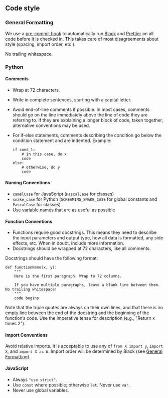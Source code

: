 ## Code style

### General Formatting
We use a [pre-commit hook](https://githooks.com/) to automatically run
[Black](https://github.com/ambv/black) and
[Prettier](https://prettier.io/) on all code before it is checked in.
This takes care of most disagreements about style (spacing, import
order, etc.).

No trailing whitespace.

### Python
#### Comments
- Wrap at 72 characters.
- Write in complete sentences, starting with a capital letter.
- Avoid end-of-line comments if possible. In most cases, comments
  should go on the line immediately above the line of code they are
  referring to. If they are explaining a longer block of code, taken
  together, alternative conventions may be used.
- For if-else statements, comments describing the condition go below the condition statement and are indented. Example:

      if cond_1:
          # in this case, do x
          code
      else:
          # otherwise, do y
          code

#### Naming Conventions
- `camelCase` for JavaScript (`PascalCase` for classes)
- `snake_case` for Python (`SCREAMING_SNAKE_CASE` for global constants
  and `PascalCase` for classes)
- Use variable names that are as useful as possible

#### Function Conventions
- Functions require good docstrings. This means they need to describe
  the input parameters and output type, how all data is formatted, any
  side effects, etc. When in doubt, include more information.
- Docstrings should be wrapped at 72 characters, like all comments.

Docstrings should have the following format:

    def functionName(x, y):
        """
        Here is the first paragraph. Wrap to 72 columns.

        If you have multiple paragraphs, leave a blank line between them. No trailing whitespace!
        """
        code begins

Note that the triple quotes are always on their own lines, and that
there is no empty line between the end of the docstring and the
beginning of the function’s code. Use the imperative tense for
description (e.g., "Return x times 2").

#### Import Conventions
Avoid relative imports. It is acceptable to use any of `from X import
y`, `import X`, and `import X as W`. Import order will be determined
by Black (see [General Formatting](#general-formatting)).

#### JavaScript

- Always `"use strict"`.
- Use `const` where possible; otherwise `let`. Never use `var`.
- Never use global variables.
